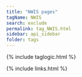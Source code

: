```yaml
---
title: "NWIS pages"
tagName: NWIS
search: exclude
permalink: tag_NWIS.html
sidebar: api_sidebar
folder: tags
---
```

{% include taglogic.html %}

{% include links.html %}

